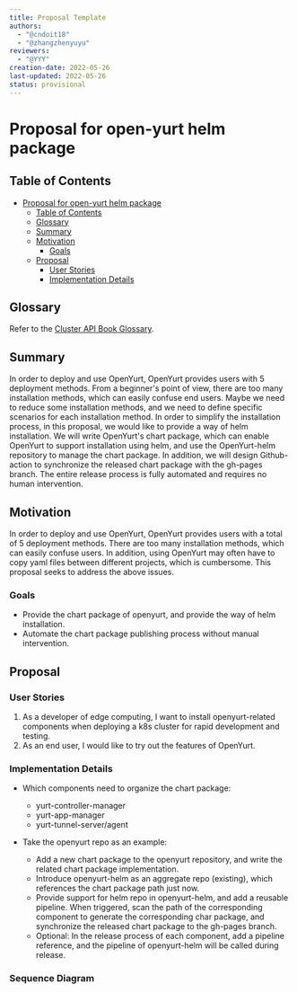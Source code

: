 ```yaml
---
title: Proposal Template
authors:
  - "@cndoit18"
  - "@zhangzhenyuyu"
reviewers:
  - "@YYY"
creation-date: 2022-05-26
last-updated: 2022-05-26
status: provisional
---
```


# Proposal for open-yurt helm package

## Table of Contents


- [Proposal for open-yurt helm package](#title)
  - [Table of Contents](#table-of-contents)
  - [Glossary](#glossary)
  - [Summary](#summary)
  - [Motivation](#motivation)
    - [Goals](#goals)
  - [Proposal](#proposal)
    - [User Stories](#user-stories)
    - [Implementation Details](#implementation-details)


## Glossary

Refer to the [Cluster API Book Glossary](https://cluster-api.sigs.k8s.io/reference/glossary.html).

## Summary

In order to deploy and use OpenYurt, OpenYurt provides users with 5 deployment methods. From a beginner's point of view, there are too many installation methods, which can easily confuse end users. Maybe we need to reduce some installation methods, and we need to define specific scenarios for each installation method.
In order to simplify the installation process, in this proposal, we would like to provide a way of helm installation. We will write OpenYurt's chart package, which can enable OpenYurt to support installation using helm, and use the OpenYurt-helm repository to manage the chart package. In addition, we will design Github-action to synchronize the released chart package with the gh-pages branch. The entire release process is fully automated and requires no human intervention.

## Motivation

In order to deploy and use OpenYurt, OpenYurt provides users with a total of 5 deployment methods. There are too many installation methods, which can easily confuse users. In addition, using OpenYurt may often have to copy yaml files between different projects, which is cumbersome. This proposal seeks to address the above issues.

### Goals

- Provide the chart package of openyurt, and provide the way of helm installation.
- Automate the chart package publishing process without manual intervention.

## Proposal

### User Stories

1. As a developer of edge computing, I want to install openyurt-related components when deploying a k8s cluster for rapid development and testing.
2. As an end user, I would like to try out the features of OpenYurt.

### Implementation Details

- Which components need to organize the chart package:
    - yurt-controller-manager
    - yurt-app-manager
    - yurt-tunnel-server/agent

- Take the openyurt repo as an example:
    - Add a new chart package to the openyurt repository, and write the related chart package implementation.
    - Introduce openyurt-helm as an aggregate repo (existing), which references the chart package path just now.
    - Provide support for helm repo in openyurt-helm, and add a reusable pipeline. When triggered, scan the path of the corresponding component to generate the corresponding char package, and synchronize the released chart package to the gh-pages branch.
    - Optional: In the release process of each component, add a pipeline reference, and the pipeline of openyurt-helm will be called during release.

### Sequence Diagram
